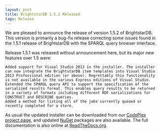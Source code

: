 ```yaml
---
layout: post
title: BrightstarDB 1.5.2 Released
tags: Release
---
```


We are pleased to announce the release of version 1.5.2 of BrightstarDB. This version is primarily a bug-fix release correcting some issues found in the 1.5.1 release of BrightstarDB with the SPARQL query browser interface.

Release 1.5.1 was released without announcement here, but its major new features over 1.5 were:

    Added support for Visual Studio 2013 in the installer. The installer can now integrate the BrightstarDB item templates into Visual Studio 2013 Professional edition (or above). Regrettably this functionality is not available in the various Express editions of Visual Studio.
    Extended the SPARQL query API to support the specification of the serialized results format. This enables query results to be returned in a variety of formats including different RDF serializations for CONSTRUCT and DESCRIBE queries.
    Added a method for listing all of the jobs currently queued or recently completed for a store.

As usual the updated installer can be downloaded from our [CodePlex project page](https://brightstardb.codeplex.com/), and updated [NuGet](http://www.nuget.org/packages?q=brightstardb) packages are also available. The full documentation is also online at [ReadTheDocs.org](http://brightstardb.readthedocs.org/en/latest).
